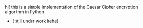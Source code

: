 hi! this is a simple implementation of the Caesar Cipher encryption algorithm in Python 


- ( still under work hehe)